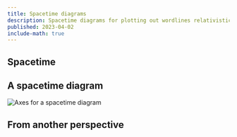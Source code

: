 ```yaml
---
title: Spacetime diagrams
description: Spacetime diagrams for plotting out wordlines relativistically.
published: 2023-04-02
include-math: true
---
```


## Spacetime

## A spacetime diagram

![Axes for a spacetime diagram](/diagrams/article/relativity/diagrams/axes.svg)

## From another perspective
